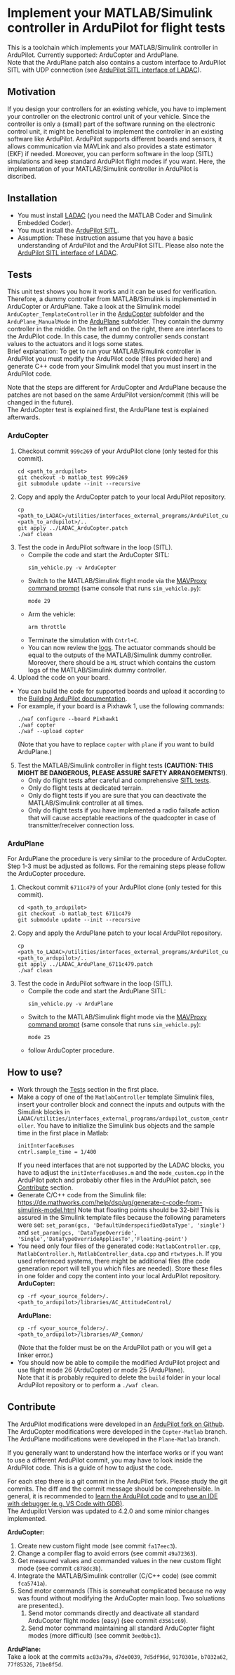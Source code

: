 # Implement your MATLAB/Simulink controller in ArduPilot for flight tests

This is a toolchain which implements your MATLAB/Simulink controller in ArduPilot.
Currently supported: ArduCopter and ArduPlane.  
Note that the ArduPlane patch also contains a custom interface to ArduPilot SITL with UDP connection (see [ArduPilot SITL interface of LADAC](../ArduPilot_SITL)).

## Motivation

If you design your controllers for an existing vehicle, you have to implement your controller on the electronic control unit of your vehicle.
Since the controller is only a (small) part of the software running on the electronic control unit, it might be beneficial to implement the controller in an existing software like ArduPilot. 
ArduPilot supports different boards and sensors, it allows communication via MAVLink and also provides a state estimator (EKF) if needed. 
Moreover, you can perform software in the loop (SITL) simulations and keep standard ArduPilot flight modes if you want.
Here, the implementation of your MATLAB/Simulink controller in ArduPilot is discribed.

## Installation

- You must install [LADAC](../../../README.md) (you need the MATLAB Coder and Simulink Embedded Coder).
- You must install the [ArduPilot SITL](https://ardupilot.org/dev/docs/SITL-setup-landingpage.html).
- Assumption: These instruction assume that you have a basic understanding of ArduPilot and the ArduPilot SITL. Please also note the [ArduPilot SITL interface of LADAC](../ArduPilot_SITL).


## Tests

This unit test shows you how it works and it can be used for verification.
Therefore, a dummy controller from MATLAB/Simulink is implemented in ArduCopter or ArduPlane.
Take a look at the Simulink model `ArduCopter_TemplateController` in the [ArduCopter](ArduCopter) subfolder and the `ArduPlane_ManualMode` in the [ArduPlane](ArduPlane) subfolder.
They contain the dummy controller in the middle.
On the left and on the right, there are interfaces to the ArduPilot code.
In this case, the dummy controller sends constant values to the actuators and it logs some states.  
Brief explanation: To get to run your MATLAB/Simulink controller in ArduPilot you must modify the ArduPilot code (files provided here) and generate C++ code from your Simulink model that you must insert in the ArduPilot code.

Note that the steps are different for ArduCopter and ArduPlane because the patches are not based on the same ArduPilot version/commit (this will be changed in the future).  
The ArduCopter test is explained first, the ArduPlane test is explained afterwards.

### ArduCopter

1. Checkout commit `999c269` of your ArduPilot clone (only tested for this commit).
   ```
   cd <path_to_ardupilot>
   git checkout -b matlab_test 999c269
   git submodule update --init --recursive
   ```
2. Copy and apply the ArduCopter patch to your local ArduPilot repository.
   ```
   cp <path_to_LADAC>/utilities/interfaces_external_programs/ArduPilot_custom_controller/ArduCopter/Patch/LADAC_ArduCopter_f69be707.patch <path_to_ardupilot>/..
   git apply ../LADAC_ArduCopter.patch
   ./waf clean
   ```
3. Test the code in ArduPilot software in the loop (SITL).
   - Compile the code and start the ArduCopter SITL:
      ```
      sim_vehicle.py -v ArduCopter
      ```
   - Switch to the MATLAB/Simulink flight mode via the [MAVProxy command prompt](https://ardupilot.org/dev/docs/copter-sitl-mavproxy-tutorial.html#copter-sitl-mavproxy-tutorial) (same console that runs `sim_vehicle.py`):  
     ```
     mode 29
     ```
   - Arm the vehicle:
     ```
     arm throttle
     ```
   - Terminate the simulation with `Cntrl+C`.
   - You can now review the [logs](https://ardupilot.org/dev/docs/using-sitl-for-ardupilot-testing.html). The actuator commands should be equal to the outputs of the MATLAB/Simulink dummy controller.
   Moreover, there should be a `ML` struct which contains the custom logs of the MATLAB/Simulink dummy controller.
4. Upload the code on your board.  
  - You can build the code for supported boards and upload it according to the [Building ArduPilot documentation](https://github.com/ArduPilot/ardupilot/blob/master/BUILD.md).
  - For example, if your board is a Pixhawk 1, use the following commands:
    ```
    ./waf configure --board Pixhawk1
    ./waf copter
    ./waf --upload copter
    ```
    (Note that you have to replace `copter` with `plane` if you want to build ArduPlane.)
5. Test the MATLAB/Simulink controller in flight tests **(CAUTION: THIS MIGHT BE DANGEROUS, PLEASE ASSURE SAFETY ARRANGEMENTS!)**.
   - Only do flight tests after careful and comprehensive [SITL tests](../ArduPilot_SITL/README.md).
   - Only do flight tests at dedicated terrain.
   - Only do flight tests if you are sure that you can deactivate the MATLAB/Simulink controller at all times.
   - Only do flight tests if you have implemented a radio failsafe action that will cause acceptable reactions of the quadcopter in case of transmitter/receiver connection loss.


### ArduPlane

For ArduPlane the procedure is very similar to the procedure of ArduCopter.
Step 1-3 must be adjusted as follows. For the remaining steps please follow the ArduCopter procedure.

1. Checkout commit `6711c479` of your ArduPilot clone (only tested for this commit).
   ```
   cd <path_to_ardupilot>
   git checkout -b matlab_test 6711c479
   git submodule update --init --recursive
   ```
2. Copy and apply the ArduPlane patch to your local ArduPilot repository.
   ```
   cp <path_to_LADAC>/utilities/interfaces_external_programs/ArduPilot_custom_controller/ArduCopter/Patch/LADAC_ArduPlane_6711c479.patch <path_to_ardupilot>/..
   git apply ../LADAC_ArduPlane_6711c479.patch
   ./waf clean
   ```
3. Test the code in ArduPilot software in the loop (SITL).
   - Compile the code and start the ArduPlane SITL:
      ```
      sim_vehicle.py -v ArduPlane
      ```
   - Switch to the MATLAB/Simulink flight mode via the [MAVProxy command prompt](https://ardupilot.org/dev/docs/copter-sitl-mavproxy-tutorial.html#copter-sitl-mavproxy-tutorial) (same console that runs `sim_vehicle.py`):  
     ```
     mode 25
     ```
   - follow ArduCopter procedure.


## How to use?

- Work through the [Tests](#Tests) section in the first place.
- Make a copy of one of the `MatlabController` template Simulink files, insert your controller block and connect the inputs and outputs with the Simulink blocks in `LADAC/utilities/interfaces_external_programs/ardupilot_custom_controller`. You have to initialize the Simulink bus objects and the sample time in the first place in Matlab:
  ```
  initInterfaceBuses
  cntrl.sample_time = 1/400
  ```
  If you need interfaces that are not supported by the LADAC blocks, you have to adjust the `initInterfaceBuses.m` and the `mode_custom.cpp` in the ArduPilot patch and probably other files in the ArduPilot patch, see [Contribute](Contribure) section.
- Generate C/C++ code from the Simulink file: https://de.mathworks.com/help/dsp/ug/generate-c-code-from-simulink-model.html
Note that floating points should be 32-bit! This is assured in the Simulink template files because the following parameters were set: `set_param(gcs, 'DefaultUnderspecifiedDataType', 'single')` and `set_param(gcs, 'DataTypeOverride', 'Single','DataTypeOverrideAppliesTo','Floating-point')`
- You need only four files of the generated code: `MatlabController.cpp`, `MatlabController.h`, `MatlabController_data.cpp` and `rtwtypes.h`. 
  If you used referenced systems, there might be additional files (the code generation report will tell you which files are needed).
  Store these files in one folder and copy the content into your local ArduPilot repository.  
  **ArduCopter:**
  ```
  cp -rf <your_source_folder>/. <path_to_ardupilot>/libraries/AC_AttitudeControl/
  ```
  **ArduPlane:**
  ```
  cp -rf <your_source_folder>/. <path_to_ardupilot>/libraries/AP_Common/
  ```
  (Note that the folder must be on the ArduPilot path or you will get a linker error.)
- You should now be able to compile the modified ArduPilot project and use flight mode 26 (ArduCopter) or mode 25 (ArduPlane).  
Note that it is probably required to delete the `build` folder in your local ArduPilot repository or to perform a `./waf clean`.


## Contribute

The ArduPilot modifications were developed in an [ArduPilot fork on Github](https://github.com/ybeyer/ardupilot.git).  
The ArduCopter modifications were developed in the `Copter-Matlab` branch.
The ArduPlane modifications were developed in the `Plane-Matlab` branch.  

If you generally want to understand how the interface works or if you want to use a different ArduPilot commit, you may have to look inside the ArduPilot code. 
This is a guide of how to adjust the code.

For each step there is a git commit in the ArduPilot fork. 
Please study the git commits. 
The diff and the commit message should be comprehensible.
In general, it is recommended to [learn the ArduPilot code](https://ardupilot.org/dev/docs/learning-the-ardupilot-codebase.html) and to [use an IDE with debugger (e.g. VS Code with GDB)](https://ardupilot.org/dev/docs/debugging-with-gdb-on-linux.html).  
The Ardupilot Version was updated to 4.2.0 and some minior changes implemented.

**ArduCopter:**
  1. Create new custom flight mode (see commit `fa17eec3`).
  2. Change a compiler flag to avoid errors (see commit `49a72363`).
  3. Get measured values and commanded values in the new custom flight mode (see commit `c878dc3b`).
  4. Integrate the MATLAB/Simulink controller (C/C++ code) (see commit `fca5741a`).
  5. Send motor commands (This is somewhat complicated because no way was found without modifying the ArduCopter main loop. Two soluations are presented.).
     1. Send motor commands directly and deactivate all standard ArduCopter flight modes (easy) (see commit `d3561c69`).
     2. Send motor command maintaining all standard ArduCopter flight modes (more difficult) (see commit `3ee0bbc1`).  

**ArduPlane:**  
Take a look at the commits `ac83a79a`, `d7de0039`, `7d5df96d`, `9170301e`, `b7032a62`, `77f85326`, `71be8f5d`.